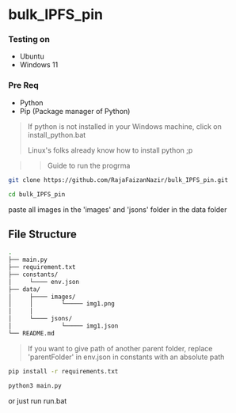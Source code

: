 # bulk_IPFS_pin

### Testing on
* Ubuntu
* Windows 11
### Pre Req
* Python
* Pip (Package manager of Python)
>If python is not installed in your Windows machine, click on install_python.bat
> 
> Linux's folks already know how to install python ;p

>> Guide to run the progrma

```sh
git clone https://github.com/RajaFaizanNazir/bulk_IPFS_pin.git
```

```sh
cd bulk_IPFS_pin
```

paste all images in the 'images' and 'jsons' folder in the data folder

## File Structure
```sh
.
├── main.py
├── requirement.txt
├── constants/
│     └──── env.json
├── data/
│     ├──── images/
│     │        └───── img1.png
│     │
│     └──── jsons/
│              └───── img1.json
└── README.md
```

> If you want to give path of another parent folder, replace 'parentFolder' in env.json in constants with an absolute path

 ```sh
 pip install -r requirements.txt
 ```
 
 ```sh
 python3 main.py
 ```
 or just run run.bat
